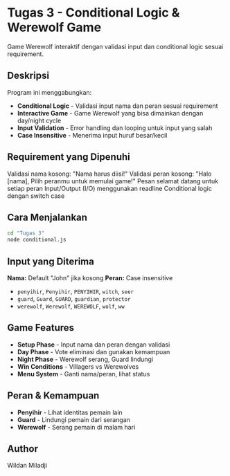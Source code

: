 # Tugas 3 - Conditional Logic & Werewolf Game

Game Werewolf interaktif dengan validasi input dan conditional logic sesuai requirement.

## Deskripsi
Program ini menggabungkan:
- **Conditional Logic** - Validasi input nama dan peran sesuai requirement
- **Interactive Game** - Game Werewolf yang bisa dimainkan dengan day/night cycle
- **Input Validation** - Error handling dan looping untuk input yang salah
- **Case Insensitive** - Menerima input huruf besar/kecil

## Requirement yang Dipenuhi
   Validasi nama kosong: "Nama harus diisi!"
   Validasi peran kosong: "Halo [nama], Pilih peranmu untuk memulai game!"
   Pesan selamat datang untuk setiap peran
   Input/Output (I/O) menggunakan readline
   Conditional logic dengan switch case

## Cara Menjalankan
```bash
cd "Tugas 3"
node conditional.js
```

## Input yang Diterima
**Nama:** Default "John" jika kosong
**Peran:** Case insensitive
- `penyihir`, `Penyihir`, `PENYIHIR`, `witch`, `seer`
- `guard`, `Guard`, `GUARD`, `guardian`, `protector`
- `werewolf`, `Werewolf`, `WEREWOLF`, `wolf`, `ww`

## Game Features
- **Setup Phase** - Input nama dan peran dengan validasi
- **Day Phase** - Vote eliminasi dan gunakan kemampuan
- **Night Phase** - Werewolf serang, Guard lindungi
- **Win Conditions** - Villagers vs Werewolves
- **Menu System** - Ganti nama/peran, lihat status

## Peran & Kemampuan
- **Penyihir** - Lihat identitas pemain lain
- **Guard** - Lindungi pemain dari serangan
- **Werewolf** - Serang pemain di malam hari

## Author
Wildan Miladji
